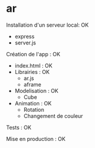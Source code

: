 # ar

Installation d'un serveur local: OK
- express
- server.js

Création de l'app : OK
- index.html : OK
- Librairies : OK
  - ar.js
  - aframe
- Modelisation : OK
  - Cube
- Animation : OK
  - Rotation
  - Changement de couleur

Tests : OK

Mise en production : OK
